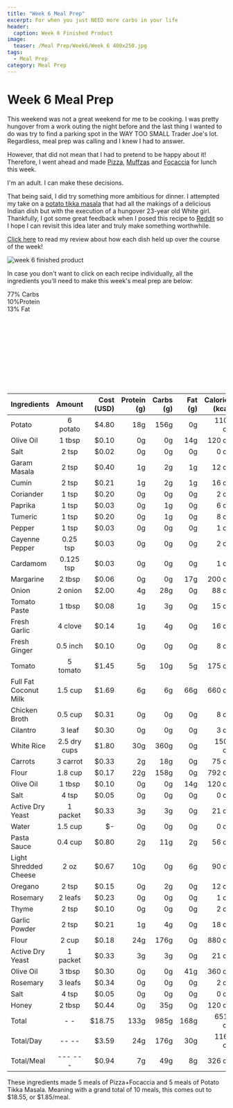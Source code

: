 ```yaml
---
title: "Week 6 Meal Prep"
excerpt: For when you just NEED more carbs in your life
header:
  caption: Week 6 Finished Product
image:
  teaser: /Meal Prep/Week6/Week 6 400x250.jpg
tags: 
  - Meal Prep
category: Meal Prep
---
```


# Week 6 Meal Prep

This weekend was not a great weekend for me to be cooking. I was pretty hungover from a work outing the night before and the last thing I wanted to do was try to find a parking spot in the WAY TOO SMALL Trader Joe's lot. Regardless, meal prep was calling and I knew I had to answer. 

However, that did not mean that I had to pretend to be happy about it! Therefore, I went ahead and made [Pizza](http://underwriteyourlife.com/recipe/Pizza/), [Muffzas](http://underwriteyourlife.com/recipe%20failure/Muffzas/) and [Focaccia](http://underwriteyourlife.com/recipe/RosemaryFocaccia/) for lunch this week. 

I'm an adult. I can make these decisions. 

That being said, I did try something more ambitious for dinner. I attempted my take on a [potato tikka masala](http://underwriteyourlife.com/recipe%20failure/PotatoTikkaMasala/) that had all the makings of a delicious Indian dish but with the execution of a hungover 23-year old White girl. Thankfully, I got some great feedback when I posed this recipe to [Reddit](https://www.reddit.com/r/MealPrepSunday/comments/780gey/week_6_22meal_1300_kcal/) so I hope I can revisit this idea later and truly make something worthwhile. 

[Click here](http://underwriteyourlife.com/meal%20prep/Week6Evaluation/) to read my review about how each dish held up over the course of the week!

![week 6 finished product](https://github.com/underwriteyourlife/underwriteyourlife.github.io/blob/master/images/Meal%20Prep/Week6/Final%20(75%20percent).jpg?raw=true "Week 6 Finished Meal Prep")

In case you don't want to click on each recipe individually, all the ingredients you'll need to make this week's meal prep are below:
<div class="c100 p77 big">
  <span>77% Carbs </span>
  <div class="slice">
    <div class="bar"></div>
    <div class="fill"></div>
  </div>
</div>

<div class="c100 p10 big">
  <span>10%Protein </span>
  <div class="slice">
    <div class="bar"></div>
    <div class="fill"></div>
  </div>
</div>

<div class="c100 p13 big">
  <span>13% Fat </span>
  <div class="slice">
    <div class="bar"></div>
    <div class="fill"></div>
  </div>
</div>

<br>
<br />
<br>
<br />
<br>
<br />
<br>
<br />
<br>
<br />


|	**Ingredients**	|	**Amount**		|	 **Cost (USD)** 	|	**Protein (g)**	|	**Carbs (g)**	|	**Fat (g)**	|	**Calories (kcal)**
|	:----------	|	:----------:		|	 ---------: 	|	 ---------: 	|	 ---------: 	|	 ---------: 	|	 ---------: 
|	Potato	|	6	potato	|	 $4.80 	|	18g	|	156g	|	0g	|	1100 cal
|	Olive Oil	|	1	tbsp	|	 $0.10 	|	0g	|	0g	|	14g	|	120 cal
|	Salt	|	2	tsp	|	 $0.02 	|	0g	|	0g	|	0g	|	0 cal
|	Garam Masala	|	2	tsp	|	 $0.40 	|	1g	|	2g	|	1g	|	12 cal
|	Cumin	|	2	tsp	|	 $0.21 	|	1g	|	2g	|	1g	|	16 cal
|	Coriander	|	1	tsp	|	 $0.20 	|	0g	|	0g	|	0g	|	2 cal
|	Paprika	|	1	tsp	|	 $0.03 	|	0g	|	1g	|	0g	|	6 cal
|	Tumeric	|	1	tsp	|	 $0.20 	|	0g	|	1g	|	0g	|	8 cal
|	Pepper	|	1	tsp	|	 $0.03 	|	0g	|	0g	|	0g	|	1 cal
|	Cayenne Pepper	|	0.25	tsp	|	 $0.03 	|	0g	|	0g	|	0g	|	2 cal
|	Cardamom	|	0.125	tsp	|	 $0.03 	|	0g	|	0g	|	0g	|	1 cal
|	Margarine	|	2	tbsp	|	 $0.06 	|	0g	|	0g	|	17g	|	200 cal
|	Onion	|	2	onion	|	 $2.00 	|	4g	|	28g	|	0g	|	88 cal
|	Tomato Paste	|	1	tbsp	|	 $0.08 	|	1g	|	3g	|	0g	|	15 cal
|	Fresh Garlic	|	4	clove	|	 $0.14 	|	1g	|	4g	|	0g	|	16 cal
|	Fresh Ginger	|	0.5	inch	|	 $0.10 	|	0g	|	0g	|	0g	|	8 cal
|	Tomato	|	5	tomato	|	 $1.45 	|	5g	|	10g	|	5g	|	175 cal
|	Full Fat Coconut Milk	|	1.5	cup	|	 $1.69 	|	6g	|	6g	|	66g	|	660 cal
|	Chicken Broth	|	0.5	cup	|	 $0.31 	|	0g	|	0g	|	0g	|	8 cal
|	Cilantro	|	3	leaf	|	 $0.30 	|	0g	|	0g	|	0g	|	3 cal
|	White Rice	|	2.5	dry cups	|	 $1.80 	|	30g	|	360g	|	0g	|	1500 cal
|	Carrots	|	3	carrot	|	 $0.33 	|	2g	|	18g	|	0g	|	75 cal
|	Flour	|	1.8	cup	|	 $0.17 	|	22g	|	158g	|	0g	|	792 cal
|	Olive Oil	|	1	tbsp	|	 $0.10 	|	0g	|	0g	|	14g	|	120 cal
|	Salt	|	4	tsp	|	 $0.05 	|	0g	|	0g	|	0g	|	0 cal
|	Active Dry Yeast	|	1	packet	|	 $0.33 	|	3g	|	3g	|	0g	|	21 cal
|	Water	|	1.5	cup	|	 $-   	|	0g	|	0g	|	0g	|	0 cal
|	Pasta Sauce	|	0.4	cup	|	 $0.80 	|	2g	|	11g	|	2g	|	56 cal
|	Light Shredded Cheese	|	2	oz	|	 $0.67 	|	10g	|	0g	|	6g	|	90 cal
|	Oregano	|	2	tsp	|	 $0.15 	|	0g	|	2g	|	0g	|	12 cal
|	Rosemary	|	2	leafs	|	 $0.23 	|	0g	|	0g	|	0g	|	1 cal
|	Thyme	|	2	tsp	|	 $0.10 	|	0g	|	0g	|	0g	|	2 cal
|	Garlic Powder	|	2	tsp	|	 $0.21 	|	1g	|	4g	|	0g	|	18 cal
|	Flour	|	2	cup	|	 $0.18 	|	24g	|	176g	|	0g	|	880 cal
|	Active Dry Yeast	|	1	packet	|	 $0.33 	|	3g	|	3g	|	0g	|	21 cal
|	Olive Oil	|	3	tbsp	|	 $0.30 	|	0g	|	0g	|	41g	|	360 cal
|	Rosemary	|	3	leafs	|	 $0.34 	|	0g	|	0g	|	0g	|	2 cal
|	Salt	|	4	tsp	|	 $0.05 	|	0g	|	0g	|	0g	|	0 cal
|	Honey	|	2	tbsp	|	 $0.44 	|	0g	|	35g	|	0g	|	120 cal
|	Total	|	-	-	|	 $18.75 	|	133g	|	985g	|	168g	|	6510 cal
|	Total/Day	|	--	--	|	 $3.59 	|	24g	|	176g	|	30g	|	1164 cal
|	Total/Meal	|	---	---	|	 $0.94 	|	7g	|	49g	|	8g	|	326 cal


These ingredients made 5 meals of Pizza+Focaccia and 5 meals of Potato Tikka Masala. Meaning with a grand total of 10 meals, this comes out to $18.55, or $1.85/meal.
